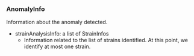 ### AnomalyInfo
Information about the anomaly detected.

- strainAnalysisInfo: a list of StrainInfos
  - Information related to the list of strains identified.
 At this point, we identify at most one strain.

